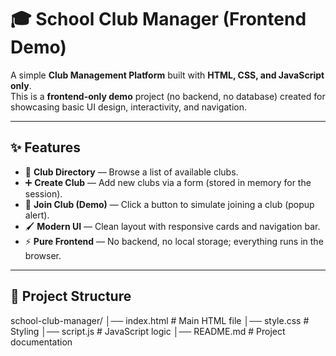 # 🎓 School Club Manager (Frontend Demo)

A simple **Club Management Platform** built with **HTML, CSS, and JavaScript only**.  
This is a **frontend-only demo** project (no backend, no database) created for showcasing basic UI design, interactivity, and navigation.

---

## ✨ Features
- 📂 **Club Directory** — Browse a list of available clubs.
- ➕ **Create Club** — Add new clubs via a form (stored in memory for the session).
- 👥 **Join Club (Demo)** — Click a button to simulate joining a club (popup alert).
- 🖌️ **Modern UI** — Clean layout with responsive cards and navigation bar.
- ⚡ **Pure Frontend** — No backend, no local storage; everything runs in the browser.

---

## 📂 Project Structure
school-club-manager/
│── index.html # Main HTML file
│── style.css # Styling
│── script.js # JavaScript logic
│── README.md # Project documentation
